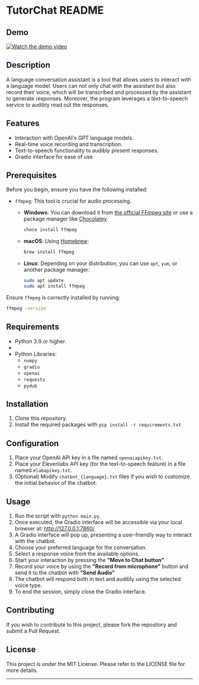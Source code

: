 # TutorChat README

## Demo
[![Watch the demo video](https://img.youtube.com/vi/SeckRJH2uBs/0.jpg)](https://youtu.be/SeckRJH2uBs)


## Description

A language conversation assistant is a tool that allows users to interact with a language model. 
Users can not only chat with the assistant but also record their voice, 
which will be transcribed and processed by the assistant to generate responses. 
Moreover, the program leverages a text-to-speech service to audibly read out the responses.

## Features

- Interaction with OpenAI's GPT language models.
- Real-time voice recording and transcription.
- Text-to-speech functionality to audibly present responses.
- Gradio interface for ease of use

## Prerequisites

Before you begin, ensure you have the following installed:

- `ffmpeg`: This tool is crucial for audio processing. 

  - **Windows**: You can download it from [the official FFmpeg site](https://ffmpeg.org/download.html) 
    or use a package manager like [Chocolatey](https://chocolatey.org/).
  
    ```bash
    choco install ffmpeg
    ```
  
  - **macOS**: Using [Homebrew](https://brew.sh/):

    ```bash
    brew install ffmpeg
    ```

  - **Linux**: Depending on your distribution, you can use `apt`, `yum`, or another package manager:

    ```bash
    sudo apt update
    sudo apt install ffmpeg
    ```

Ensure `ffmpeg` is correctly installed by running:

```bash
ffmpeg -version
```

## Requirements

- Python 3.9 or higher.
- 
- Python Libraries:
  - `numpy`
  - `gradio`
  - `openai`
  - `requests`
  - `pydub`

## Installation

1. Clone this repository.
2. Install the required packages with `pip install -r requirements.txt`

## Configuration

1. Place your OpenAI API key in a file named `openaiapikey.txt`.
2. Place your Elevenlabs API key (for the text-to-speech feature) in a file named `elabapikey.txt`.
3. (Optional) Modify `chatbot_{language}.txt` files if you wish to customize the initial behavior of the chatbot.

## Usage

1. Run the script with `python main.py`.
2. Once executed, the Gradio interface will be accessible via your local browser at: http://127.0.0.1:7860/
3. A Gradio interface will pop up, presenting a user-friendly way to interact with the chatbot.
4. Choose your preferred language for the conversation.
5. Select a response voice from the available options.
6. Start your interaction by pressing the **"Move to Chat button"**
7. Record your voice by using the **"Record from microphone"** button and send it to the chatbot with **"Send Audio"**
8. The chatbot will respond both in text and audibly using the selected voice type.
9. To end the session, simply close the Gradio interface.

## Contributing

If you wish to contribute to this project, please fork the repository and submit a Pull Request.

## License

This project is under the MIT License. Please refer to the LICENSE file for more details.

---